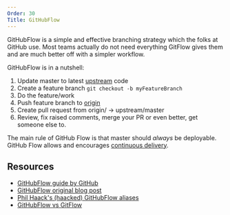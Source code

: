 ```yaml
---
Order: 30
Title: GitHubFlow
---
```


GitHubFlow is a simple and effective branching strategy which the folks at
GitHub use. Most teams actually do not need everything GitFlow gives them and
are much better off with a simpler workflow.

GitHubFlow is in a nutshell:

1. Update master to latest [upstream](../reference/git-setup.md#upstream) code
1. Create a feature branch `git checkout -b myFeatureBranch`
1. Do the feature/work
1. Push feature branch to [origin](../reference/git-setup.md#origin)
1. Create pull request from origin/<featureBranch> -> upstream/master
1. Review, fix raised comments, merge your PR or even better, get someone else to.

The main rule of GitHub Flow is that master should *always* be deployable.
GitHub Flow allows and encourages [continuous delivery](../reference/continuous-delivery.md).

## Resources

- [GitHubFlow guide by GitHub](https://guides.github.com/introduction/flow/index.html)
- [GitHubFlow original blog post](http://scottchacon.com/2011/08/31/github-flow.html)
- [Phil Haack's (haacked) GitHubFlow aliases](http://haacked.com/archive/2014/07/28/github-flow-aliases/)
- [GitHubFlow vs GitFlow](http://lucamezzalira.com/2014/03/10/git-flow-vs-github-flow/)
